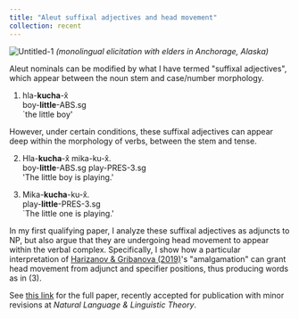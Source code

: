 ```yaml
---
title: "Aleut suffixal adjectives and head movement"
collection: recent
---
```


![Untitled-1](https://user-images.githubusercontent.com/33502930/197368237-37bb17f0-e4e5-47cc-aaac-3f8fa8341d53.jpg)
*(monolingual elicitation with elders in Anchorage, Alaska)*

Aleut nominals can be modified by what I have termed "suffixal adjectives", which appear between the noun stem and case/number morphology.

1. hla-**kucha**-x̂ \
   boy-**little**-ABS.sg \
   `the little boy'
   
However, under certain conditions, these suffixal adjectives can appear deep within the morphology of verbs, between the stem and tense.

2. Hla-**kucha**-x̂ mika-ku-x̂. \
   boy-**little**-ABS.sg play-PRES-3.sg \
   'The little boy is playing.'

3. Mika-**kucha**-ku-x̂. \
   play-**little**-PRES-3.sg \
   `The little one is playing.'

In my first qualifying paper, I analyze these suffixal adjectives as adjuncts to NP, but also argue that they are undergoing head movement to appear within the verbal complex. Specifically, I show how a particular interpretation of [Harizanov & Gribanova (2019)](https://web.stanford.edu/~gribanov/downloads/Harizanov-Gribanova-2019.pdf)'s "amalgamation" can grant head movement from adjunct and specifier positions, thus producing words as in (3).

See [this link](https://github.com/mksnigaroff/mksnigaroff.github.io/blob/7dec654c8fc98681b36e1ea0d4d9544ebaa01669/files/Snigaroff_2023.pdf) for the full paper, recently accepted for publication with minor revisions at *Natural Language & Linguistic Theory*.

